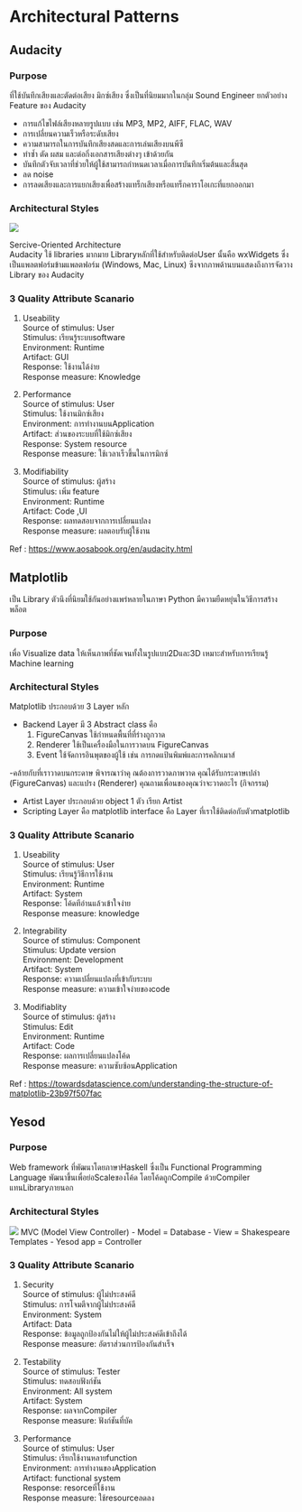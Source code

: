 # Architectural Patterns

## Audacity

### Purpose
ที่ใช้บันทึกเสียงและตัดต่อเสียง มิกซ์เสียง ซึ่งเป็นที่นิยมมากในกลุ่ม Sound Engineer
ยกตัวอย่าง Feature ของ Audacity
- การแก้ไขไฟล์เสียงหลายรูปแบบ เช่น MP3, MP2, AIFF, FLAC, WAV
- การเปลี่ยนความเร็วหรือระดับเสียง
- ความสามารถในการบันทึกเสียงสดและการเล่นเสียงบนพีซี
- ทำซ้ำ ตัด ผสม และต่อกิ่งเอกสารเสียงต่างๆ เข้าด้วยกัน
- บันทึกตัวจับเวลาที่ช่วยให้ผู้ใช้สามารถกำหนดเวลาเมื่อการบันทึกเริ่มต้นและสิ้นสุด
- ลด noise
- การลดเสียงและการแยกเสียงเพื่อสร้างแทร็กเสียงหรือแทร็กคาราโอเกะที่แยกออกมา

### Architectural Styles
<img
  src="https://www.aosabook.org/images/audacity/Layers.png">

Sercive-Oriented Architecture <br>
Audacity ใช้ libraries มากมาย Libraryหลักที่ใช้สำหรับติดต่อUser นั้นคือ wxWidgets ซึ่งเป็นแพลตฟอร์มข้ามแพลตฟอร์ม (Windows, Mac, Linux) ซึงจากภาพด้านบนแสดงถึงการจัดวาง
Library ของ Audacity

### 3 Quality Attribute Scanario
1. Useability<br />
   Source of stimulus: User<br />
   Stimulus: เรียนรู้ระบบsoftware<br />
   Environment: Runtime<br />
   Artifact: GUI<br />
   Response: ใช้งานได้ง่าย<br />
   Response measure: Knowledge<br />

2. Performance<br />
   Source of stimulus: User<br />
   Stimulus: ใช้งานมิกซ์เสียง<br />
   Environment: การทำงานบนApplication<br />
   Artifact: ส่วนของระบบที่ใช้มิกซ์เสียง<br />
   Response: System resource<br />
   Response measure: ใช้เวลาเร็วขึ้นในการมิกซ์<br />

3. Modifiability <br />
   Source of stimulus: ผู้สร้าง<br />
   Stimulus: เพิ่ม feature<br />
   Environment: Runtime<br />
   Artifact: Code ,UI<br />
   Response: ผลทดสอบจากการเปลี่ยนแปลง<br />
   Response measure: ผลตอบรับผู้ใช้งาน<br />
   
Ref : https://www.aosabook.org/en/audacity.html

## Matplotlib
เป็น Library ตัวนึงที่นิยมใช้กันอย่างแพร่หลายในภาษา Python มีความยืดหยุ่นในวิธีการสร้างพล็อต

### Purpose
เพื่อ Visualize data ให้เห็นภาพที่ชัดเจนทั้งในรูปแบบ2Dและ3D เหมาะสำหรับการเรียนรู้ Machine learning

### Architectural Styles
Matplotlib ประกอบด้วย 3 Layer หลัก
- Backend Layer มี 3 Abstract class คือ
  1. FigureCanvas ใช้กำหนดพื้นที่ที่ร่างถูกวาด
  2. Renderer ใช้เป็นเครื่องมือในการวาดบน FigureCanvas
  3. Event ใช้จัดการอินพุตของผู้ใช้ เช่น การกดแป้นพิมพ์และการคลิกเมาส์
 
-คล้ายกับที่เราวาดบนกระดาษ พิจารณาว่าคุ ณต้องการวาดภาพวาด คุณได้รับกระดาษเปล่า (FigureCanvas) และแปรง (Renderer) คุณถามเพื่อนของคุณว่าจะวาดอะไร (กิจกรรม)
- Artist Layer ประกอบด้วย object 1 ตัว เรียก Artist
- Scripting Layer คือ matplotlib interface คือ Layer ที่เราใช้ติดต่อกับตัวmatplotlib

### 3 Quality Attribute Scanario
1. Useability<br />
   Source of stimulus: User<br />
   Stimulus: เรียนรู้วิธีการใช้งาน<br />
   Environment: Runtime<br />
   Artifact: System<br />
   Response: โค้ดทีอ่านแล้วเข้าใจง่าย<br />
   Response measure: knowledge<br />

2. Integrability<br />
   Source of stimulus: Component<br />
   Stimulus: Update version<br />
   Environment: Development<br />
   Artifact: System<br />
   Response: ความเปลี่ยนแปลงที่เข้ากับระบบ<br />
   Response measure: ความเข้าใจง่ายของcode<br />

3. Modifiablity<br />
   Source of stimulus: ผู้สร้าง<br />
   Stimulus: Edit<br />
   Environment: Runtime<br />
   Artifact: Code<br />
   Response: ผลการเปลี่ยนแปลงโค้ด<br />
   Response measure: ความซับซ้อนApplication<br />
   
Ref : https://towardsdatascience.com/understanding-the-structure-of-matplotlib-23b97f507fac



## Yesod


### Purpose
Web framework ที่พัฒนาโดยภาษาHaskell ซึ่งเป็น Functional Programming Language พัฒนาขึ้นเพื่อย่อScaleของโค้ด โดยโค้ดถูกCompile ด้วยCompiler แทนLibraryภายนอก 

### Architectural Styles
<img src="https://www.aosabook.org/images/yesod/overview.png">
MVC (Model View Controller)
- Model = Database
- View = Shakespeare Templates
- Yesod app = Controller

### 3 Quality Attribute Scanario
1. Security<br />
   Source of stimulus: ผู้ไม่ประสงค์ดี<br />
   Stimulus: การโจมตีจากผู้ไม่ประสงค์ดี<br />
   Environment: System<br />
   Artifact: Data<br />
   Response: ข้อมูลถูกป้องกันไม่ให้ผู้ไม่ประสงค์ดีเข้าถึงได้<br />
   Response measure: อัตราส่วนการป้องกันสำเร็จ<br />

2. Testability <br />
   Source of stimulus: Tester<br />
   Stimulus: ทดสอบฟังก์ชัน<br />
   Environment: All system<br />
   Artifact: System<br />
   Response: ผลจากCompiler<br />
   Response measure: ฟังก์ชันที่บัค<br />

3. Performance<br />
   Source of stimulus: User<br />
   Stimulus: เรียกใช้งานหลายfunction<br />
   Environment: การทำงานของApplication<br />
   Artifact: functional system<br />
   Response: resorceที่ใช้งาน<br />
   Response measure: ใช้resourceลดลง<br />
 

   


